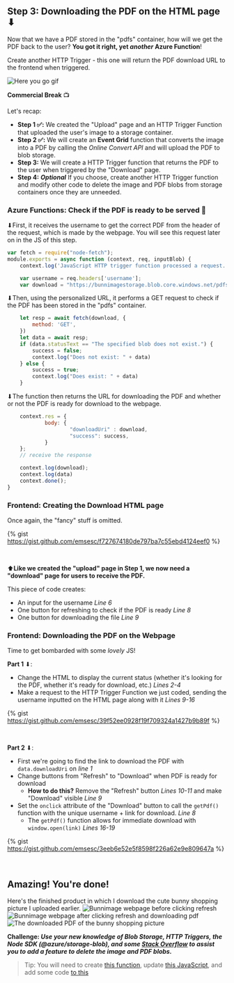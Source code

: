 ## Step 3: Downloading the PDF on the HTML page ⬇
Now that we have a PDF stored in the "pdfs" container, how will we get the PDF back to the user? **You got it right, yet *another* Azure Function**!

Create another HTTP Trigger - this one will return the PDF download URL to the frontend when triggered.

![Here you go gif](https://media.giphy.com/media/MYx9qA5yTknqgb4abz/giphy.gif)

**Commercial Break** 📺

Let's recap:
* **Step 1 ✅:** We created the "Upload" page and an HTTP Trigger Function that uploaded the user's image to a storage container.
* **Step 2 ✅:** We will create an **Event Grid** function that converts the image into a PDF by calling the *Online Convert API* and will upload the PDF to blob storage.
* **Step 3:** We will create a HTTP Trigger function that returns the PDF to the user when triggered by the "Download" page.
* **Step 4:** ***Optional*** If you choose, create another HTTP Trigger function and modify other code to delete the image and PDF blobs from storage containers once they are unneeded.

### Azure Functions: Check if the PDF is ready to be served 🍝

⬇First, it receives the username to get the correct PDF from the header of the request, which is made by the webpage. You will see this request later on in the JS of this step.
```js
var fetch = require("node-fetch");
module.exports = async function (context, req, inputBlob) {
    context.log('JavaScript HTTP trigger function processed a request.');

    var username = req.headers['username'];
    var download = "https://bunnimagestorage.blob.core.windows.net/pdfs/" + username + ".pdf";
```

⬇Then, using the personalized URL, it performs a GET request to check if the PDF has been stored in the "pdfs" container.
```js
    let resp = await fetch(download, {
        method: 'GET',
    })
    let data = await resp;
    if (data.statusText == "The specified blob does not exist.") {
        success = false;
        context.log("Does not exist: " + data)
    } else {
        success = true;
        context.log("Does exist: " + data)
    }

```

⬇The function then returns the URL for downloading the PDF and whether or not the PDF is ready for download to the webpage.
```js
    context.res = {
            body: {
                    "downloadUri" : download,
                    "success": success,
            }
    };
    // receive the response

    context.log(download);
    context.log(data)
    context.done();
}
```

### Frontend: Creating the Download HTML page

Once again, the "fancy" stuff is omitted. 

{% gist https://gist.github.com/emsesc/f727674180de797ba7c55ebd4124eef0 %}

<br />

⬆**Like we created the "upload" page in Step 1, we now need a "download" page for users to receive the PDF.**

This piece of code creates:
- An input for the username *Line 6*
- One button for refreshing to check if the PDF is ready *Line 8*
- One button for downloading the file *Line 9*

### Frontend: Downloading the PDF on the Webpage

<!-- Intersperse these comments with your code -->
Time to get bombarded with some *lovely* JS!

**Part 1** ⬇:

* Change the HTML to display the current status (whether it's looking for the PDF, whether it's ready for download, etc.) *Lines 2-4*
* Make a request to the HTTP Trigger Function we just coded, sending the username inputted on the HTML page along with it *Lines 9-16*

{% gist https://gist.github.com/emsesc/39f52ee0928f19f709324a1427b9b89f %}

<br />

**Part 2** ⬇:

* First we're going to find the link to download the PDF with `data.downloadUri` on *line 1*
* Change buttons from "Refresh" to "Download" when PDF is ready for download
  * **How to do this?** Remove the "Refresh" button *Lines 10-11* and make "Download" visible *Line 9*
* Set the `onclick` attribute of the "Download" button to call the `getPdf()` function with the unique username + link for download. *Line 8*
  * The `getPdf()` function allows for immediate download with `window.open(link)` *Lines 16-19*
 
{% gist https://gist.github.com/emsesc/3eeb6e52e5f8598f226a62e9e809647a %}

<br />

## Amazing! You're done! 

Here's the finished product in which I download the cute bunny shopping picture I uploaded earlier.
![Bunnimage webpage before clicking refresh](https://user-images.githubusercontent.com/69332964/99192741-95d4ad00-2742-11eb-8b77-f0c9e6d159d7.png)
![Bunnimage webpage after clicking refresh and downloading pdf](https://user-images.githubusercontent.com/69332964/99192756-b00e8b00-2742-11eb-9fea-dc64a9083c63.png)
![The downloaded PDF of the bunny shopping picture](https://user-images.githubusercontent.com/69332964/99192766-bbfa4d00-2742-11eb-8371-630af1b21778.png)

**Challenge: *Use your new knowledge of Blob Storage, HTTP Triggers, the Node SDK (@azure/storage-blob), and some [Stack Overflow](https://stackoverflow.com/questions/60716837/how-to-delete-a-blob-from-azure-blob-v12-sdk-for-node-js) to assist you to add a feature to delete the image and PDF blobs.***
> Tip: You will need to create [this function](https://github.com/emsesc/bunnimage/blob/main/azure/deletePDF.js), update [this JavaScript](https://github.com/emsesc/bunnimage/blob/main/js/download.js), and add some code [to this](https://github.com/emsesc/bunnimage/blob/main/azure/convertImage.js)
